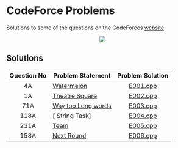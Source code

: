 # CodeForce Problems
Solutions to some of the questions on the CodeForces [website](https://codeforces.com/ "CodeForces").
<p align="center"><img src="https://camo.githubusercontent.com/c9f7470b1fedaf3e11008d600936cbd9db1f61d4/68747470733a2f2f69742d6564752e636f6d2f73697465732f64656661756c742f66696c65732f636f6465666f726365736c6f676f2e706e67"></p>


## Solutions

| Question No | Problem Statement	| Problem Solution |	
|:------------:|--------------------|:------------:|
| 4A          | [Watermelon]    	| [E001.cpp] |
| 1A         | [Theatre Square]    	| [E002.cpp] |
| 71A         | [Way too Long words]    	| [E003.cpp] |
| 118A         | [ String Task]    	| [E004.cpp] |
| 231A         | [ Team]    	| [E005.cpp] |
| 158A         | [Next Round]    	| [E006.cpp] |


[//]: # (Solutions)

[E001.cpp]: Solutions/E001.cpp
[Watermelon]: https://codeforces.com/problemset/problem/4/A

[E002.cpp]: Solutions/E002.cpp
[Theatre Square]: https://codeforces.com/problemset/problem/1/A

[E003.cpp]: Solutions/E003.cpp
[Way too Long words]: https://codeforces.com/problemset/problem/71/A

[E004.cpp]: Solutions/E004.cpp
[A. String Task]: https://codeforces.com/problemset/problem/118/A


[E005.cpp]: Solutions/E005.cpp
[Team]: https://codeforces.com/problemset/problem/231/A

[E006.cpp]: Solutions/E006.cpp
[Next Round]: https://codeforces.com/problemset/problem/158/A



